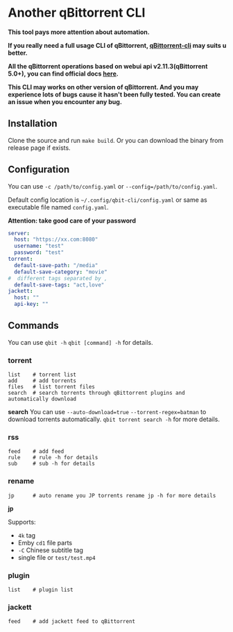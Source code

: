 # Another qBittorrent CLI

**This tool pays more attention about automation.**

**If you really need a full usage CLI of qBittorrent, 
[qBittorrent-cli](https://github.com/ludviglundgren/qbittorrent-cli) may suits u better.**

**All the qBittorrent operations based on webui api v2.11.3(qBittorrent 5.0+), 
you can find official docs [here](https://github.com/qbittorrent/qBittorrent/wiki/WebUI-API-(qBittorrent-5.0)).**

**This CLI may works on other version of qBittorrent.
And you may experience lots of bugs cause it hasn't been fully tested.
You can create an issue when you encounter any bug.**

## Installation

Clone the source and run `make build`.
Or you can download the binary from release page if exists.

## Configuration

You can use `-c /path/to/config.yaml` or `--config=/path/to/config.yaml`.

Default config location is `~/.config/qbit-cli/config.yaml` or same as executable file named `config.yaml`.

**Attention: take good care of your password**
```yaml
server:
  host: "https://xx.com:8080"
  username: "test"
  password: "test"
torrent:
  default-save-path: "/media"
  default-save-category: "movie"
#  different tags separated by ,
  default-save-tags: "act,love"
jackett:
  host: ""
  api-key: ""
```

## Commands

You can use `qbit -h` `qbit [command] -h` for details.

### torrent
```
list    # torrent list
add     # add torrents
files   # list torrent files
search  # search torrents through qBittorrent plugins and automatically download
```

**search**
You can use `--auto-download=true` `--torrent-regex=batman` to download torrents automatically.
`qbit torrent search -h` for more details.

### rss

```
feed    # add feed
rule    # rule -h for details
sub     # sub -h for details
```

### rename

```
jp      # auto rename you JP torrents rename jp -h for more details
```

**jp**

Supports: 
* `4k` tag
* Emby `cd1` file parts
* `-C` Chinese subtitle tag
* single file or `test/test.mp4`

### plugin

```
list    # plugin list
```

### jackett

```
feed    # add jackett feed to qBittorrent
```